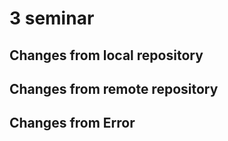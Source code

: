 # 3 seminar

## Changes from local repository

## Changes from remote repository

## Changes from Error